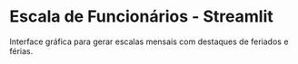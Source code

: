 # Escala de Funcionários - Streamlit

Interface gráfica para gerar escalas mensais com destaques de feriados e férias.
